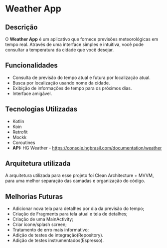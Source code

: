 # Weather App

## Descrição

O **Weather App** é um aplicativo que fornece previsões meteorológicas em tempo real. Através de uma interface simples e intuitiva, você pode consultar a temperatura da cidade que você desejar.

## Funcionalidades

- Consulta de previsão do tempo atual e futura por localização atual.
- Busca por localização usando nome da cidade.
- Exibição de informações de tempo para os próximos dias.
- Interface amigável.

## Tecnologias Utilizadas

- Kotlin
- Koin
- Retrofit
- Mockk
- Coroutines
- **API:** HG Weather - https://console.hgbrasil.com/documentation/weather

## Arquitetura utilizada

A arquitetura utilizada para esse projeto foi Clean Architecture + MVVM, para uma melhor separação das camadas e organização do código.

## Melhorias Futuras

- Adicionar nova tela para detalhes por dia da previsão do tempo;
- Criação de Fragments para tela atual e tela de detalhes;
- Criação de uma MainActivity;
- Criar ícone/splash screen;
- Tratamento de erro mais informativo;
- Adição de testes de integração(Repository).
- Adição de testes instrumentados(Espresso).
